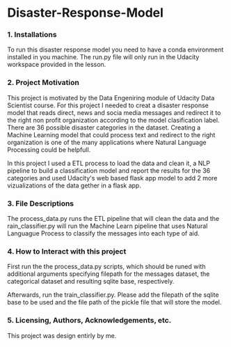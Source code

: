 # Disaster-Response-Model

### 1. Installations
  To run this disaster response model you need to have a conda environment installed in you machine. The run.py file will only run in the Udacity workspace provided 
  in the lesson.
  
### 2. Project Motivation
  This project is motivated by the Data Engeniring module of Udacity Data Scientist course. For this project I needed to creat a disaster response model that reads 
  direct, news and socia media messages and redirect it to the right non profit organization according to the model clasification label. There are 36 possible 
  disaster categories in the dataset. Creating a Machine Learning model that could process text and redirect to the right organization is one of the many applications
  where Natural Language Processing could be helpfull. 
  
  In this project I used a ETL process to load the data and clean it, a NLP pipeline to build a classification model and report the results for the 36 categories and
  used Udacity's web based flask app model to add 2 more vizualizations of the data gether in a flask app.
  
### 3. File Descriptions
  The process_data.py runs the ETL pipeline that will clean the data and the rain_classifier.py will run the Machine Learn pipeline that uses Natural Languague Process 
  to classify the messages into each type of aid.
  
### 4. How to Interact with this project
  First run the the process_data.py scripts, which should be runed with additional arguments specifying filepath for the messages dataset, the categorical dataset and resulting sqlite base,
  respectively.
  
  Afterwards, run the train_classifier.py. Please add the filepath of the sqlite base to be used and the file path of the pickle file that will store the model.
  
### 5. Licensing, Authors, Acknowledgements, etc.
  This project was design entirly by me.
